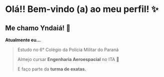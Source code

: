 # Olá!! Bem-vindo (a) ao meu perfil! ✨
## Me chamo Yndaiá! 🎀

**Atualmente eu...**
> Estudo no 6° Colégio da Polícia Militar do Paraná
> 
> Almejo cursar **Engenharia Aeroespacial** no ITA 🚀
>
> E faço parte da **turma de exatas.**
